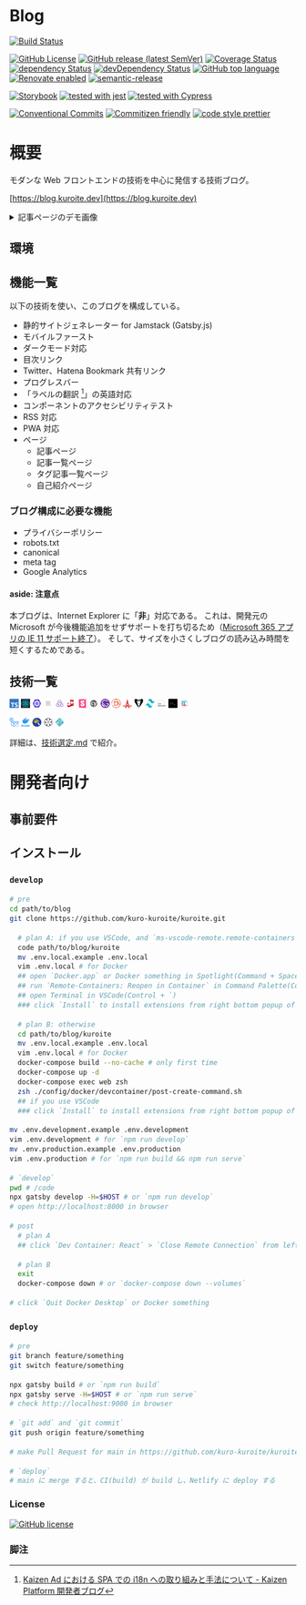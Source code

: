 # Blog

[![Build Status](https://github.com/kuro-kuroite/kuroite/workflows/build/badge.svg)](https://github.com/kuro-kuroite/kuroite/actions)

<!-- textlint-disable ja-technical-writing/sentence-length -->

[![GitHub License](https://img.shields.io/badge/license-MIT-blue.svg)](./LICENSE.md)
[![GitHub release (latest SemVer)](https://img.shields.io/github/v/release/kuro-kuroite/kuroite)](https://github.com/kuro-kuroite/kuroite/releases)
[![Coverage Status](https://codecov.io/gh/kuro-kuroite/kuroite/graph/badge.svg?branch=main)](https://codecov.io/gh/kuro-kuroite/kuroite)
[![dependency Status](https://img.shields.io/david/kuro-kuroite/kuroite.svg?maxAge=1000)](https://david-dm.org/kuro-kuroite/kuroite)
[![devDependency Status](https://img.shields.io/david/dev/kuro-kuroite/kuroite.svg?maxAge=1000)](https://david-dm.org/kuro-kuroite/kuroite)
[![GitHub top language](https://img.shields.io/github/languages/top/kuro-kuroite/kuroite)](https://github.com/kuro-kuroite/kuroite/search?l=typescript)
[![Renovate enabled](https://img.shields.io/badge/renovate-enabled-brightgreen.svg)](https://renovatebot.com/)
[![semantic-release](https://img.shields.io/badge/%20%20%F0%9F%93%A6%F0%9F%9A%80-semantic--release-e10079.svg)](https://github.com/semantic-release/semantic-release)

<!-- textlint-enable -->

[![Storybook](https://raw.githubusercontent.com/storybooks/brand/master/badge/badge-storybook.svg)](https://storybook.js.org/)
[![tested with jest](https://img.shields.io/badge/tested_with-jest-99424f.svg)](https://github.com/facebook/jest)
[![tested with Cypress](https://img.shields.io/badge/tested_with-Cypress-04C38E.svg)](https://www.cypress.io/)

[![Conventional Commits](https://img.shields.io/badge/Conventional_Commits-friendly-brightgreen.svg)](https://conventionalcommits.org)
[![Commitizen friendly](https://img.shields.io/badge/commitizen-friendly-brightgreen.svg)](http://commitizen.github.io/cz-cli/)
[![code style prettier](https://img.shields.io/badge/code_style-prettier-ff69b4.svg)](https://github.com/prettier/prettier)

# 概要

モダンな Web フロントエンドの技術を中心に発信する技術ブログ。

[https://blog.kuroite.dev](https://blog.kuroite.dev)

<details>
  <summary>
    記事ページのデモ画像
  </summary>
  <div style="display: flex;">

[<figure style="display: inline-flex; flex-direction: column;"><img src="./docs/assets/blogPost_mobile.gif" width="100px" height="200px" alt="blog post page in mobile" /><figcaption>(モバイル版)</figcaption></figure>](./docs/assets/blogPost_mobile.gif)
[<figure style="display: inline-flex; flex-direction: column;"><img src="./docs/assets/blogPost_pc.gif" width="400px" height="200px" alt="blog post page in pc" /><figcaption>(pc 版)</figcaption></figure>](./docs/assets/blogPost_pc.gif)

  </div>
</details>

## 環境

<!-- TODO: システム構成図 -->

## 機能一覧

以下の技術を使い、このブログを構成している。

- 静的サイトジェネレーター for Jamstack (Gatsby.js)
- モバイルファースト
- ダークモード対応
- 目次リンク
- Twitter、Hatena Bookmark 共有リンク
- プログレスバー
- 「ラベルの翻訳 [^1]」の英語対応
- コンポーネントのアクセシビリティテスト
- RSS 対応
- PWA 対応
- ページ
  - 記事ページ
  - 記事一覧ページ
  - タグ記事一覧ページ
  - 自己紹介ページ

### ブログ構成に必要な機能

- プライバシーポリシー
- robots.txt
- canonical
- meta tag
- Google Analytics

#### aside: 注意点

本ブログは、Internet Explorer に「**非**」対応である。
これは、開発元の Microsoft が今後機能追加をせずサポートを打ち切るため（[Microsoft 365 アプリの IE 11 サポート終了](support-ie11-url)）。
そして、サイズを小さくしブログの読み込み時間を短くするためである。

[support-ie11-url]: https://techcommunity.microsoft.com/t5/microsoft-365-blog/microsoft-365-apps-say-farewell-to-internet-explorer-11-and/ba-p/1591666

## 技術一覧

[<img src="./docs/assets/typescript.svg" width="16px" height="16px" alt="TypeScript icon" />](https://www.typescriptlang.org/ 'TypeScript: Typed JavaScript at Any Scale.')
[<img src="./docs/assets/react.svg" width="16px" height="16px" alt="React icon" />](https://reactjs.org/ 'React – A JavaScript library for building user interfaces')
[<img src="./docs/assets/eslint.svg" width="16px" height="16px" alt="ESLint icon" />](https://eslint.org/ 'ESLint - Pluggable JavaScript linter')
[<img src="./docs/assets/prettier.svg" width="16px" height="16px" alt="Prettier icon" />](https://prettier.io/ 'Prettier · Opinionated Code Formatter')
[<img src="./docs/assets/redux_toolkit.svg" width="16px" height="16px" alt="Redux Toolkit icon" />](https://redux-toolkit.js.org/ 'Redux Toolkit | Redux Toolkit')
[<img src="./docs/assets/jest.svg" width="16px" height="16px" alt="Jest icon" />](https://jestjs.io/ 'Jest · 🃏 Delightful JavaScript Testing')
[<img src="./docs/assets/storybook.svg" width="16px" height="16px" alt="Storybook icon" />](https://storybook.js.org/ 'Storybook: UI component explorer for frontend developers')
[<img src="./docs/assets/cypress.svg" width="16px" height="16px" alt="Cypress icon" />](https://www.cypress.io/ 'JavaScript End to End Testing Framework | cypress.io')
[<img src="./docs/assets/gatsby.svg" width="16px" height="16px" alt="Gatsby.js icon" />](https://www.gatsbyjs.com/ 'Gatsby')
[<img src="./docs/assets/postcss.svg" width="16px" height="16px" alt="PostCSS icon" />](https://postcss.org/ 'PostCSS - a tool for transforming CSS with JavaScript')
[<img src="./docs/assets/autoprefixer.svg" width="16px" height="16px" alt="Autoprefixer icon" />](https://autoprefixer.github.io/ 'Autoprefixer CSS online')
[<img src="./docs/assets/stylelint.svg" width="16px" height="16px" alt="stylelint icon" />](https://stylelint.io/ 'stylelint.io')
[<img src="./docs/assets/tailwindcss.svg" width="16px" height="16px" alt="Tailwind CSS icon" />](https://tailwindcss.com/ 'Tailwind CSS - A Utility-First CSS Framework for Rapidly Building Custom Designs')
[<img src="./docs/assets/css_modules.svg" width="16px" height="16px" alt="CSS Modules icon" />](https://github.com/css-modules/css-modules/blob/master/README.md 'css-modules/README.md at master · css-modules/css-modules')
[<img src="./docs/assets/commitlint.svg" width="16px" height="16px" alt="commitlint icon" />](https://commitlint.js.org/#/ 'commitlint - Lint commit messages')
[<img src="./docs/assets/textlint.svg" width="16px" height="16px" alt="textlint icon" />](https://textlint.github.io/ 'textlint · The pluggable linting tool for text and markdown')

[<img src="./docs/assets/github_actions.png" width="16px" height="16px" alt="GitHub Actions icon" />](https://github.com/features/actions 'Features • GitHub Actions')
[<img src="./docs/assets/docker.png" width="16px" height="16px" alt="Docker icon" />](https://www.docker.com/ 'Empowering App Development for Developers | Docker')
[<img src="./docs/assets/renovate.png" width="16px" height="16px" alt="Renovate icon" />](https://docs.renovatebot.com/ 'Renovate Docs | Renovate Docs')
[<img src="./docs/assets/semantic_release.svg" width="16px" height="16px" alt="semantic release icon" />](https://semantic-release.gitbook.io/semantic-release/ 'Introduction - semantic-release')
[<img src="./docs/assets/netlify.svg" width="16px" height="16px" alt="Netlify icon" />](https://www.netlify.com/ 'Netlify: All-in-one platform for automating modern web projects')

詳細は、[技術選定.md](./docs/技術選定.md '技術選定.md') で紹介。

# 開発者向け

## 事前要件

## インストール

### `develop`

```zsh
# pre
cd path/to/blog
git clone https://github.com/kuro-kuroite/kuroite.git

  # plan A: if you use VSCode, and `ms-vscode-remote.remote-containers` extension
  code path/to/blog/kuroite
  mv .env.local.example .env.local
  vim .env.local # for Docker
  ## open `Docker.app` or Docker something in Spotlight(Command + Space > `Docker.app`)
  ## run `Remote-Containers: Reopen in Container` in Command Palette(Command + Shift + P)
  ## open Terminal in VSCode(Control + `)
  ### click `Install` to install extensions from right bottom popup of `Do you want to install the recommended extensions for docker-compose.yml?`

  # plan B: otherwise
  cd path/to/blog/kuroite
  mv .env.local.example .env.local
  vim .env.local # for Docker
  docker-compose build --no-cache # only first time
  docker-compose up -d
  docker-compose exec web zsh
  zsh ./config/docker/devcontainer/post-create-command.sh
  ## if you use VSCode
  ### click `Install` to install extensions from right bottom popup of `Do you want to install the recommended extensions for this repository?`

mv .env.development.example .env.development
vim .env.development # for `npm run develop`
mv .env.production.example .env.production
vim .env.production # for `npm run build && npm run serve`

# `develop`
pwd # /code
npx gatsby develop -H=$HOST # or `npm run develop`
# open http://localhost:8000 in browser

# post
  # plan A
  ## click `Dev Container: React` > `Close Remote Connection` from left bottom green button

  # plan B
  exit
  docker-compose down # or `docker-compose down --volumes`

# click `Quit Docker Desktop` or Docker something
```

### `deploy`

```zsh
# pre
git branch feature/something
git switch feature/something

npx gatsby build # or `npm run build`
npx gatsby serve -H=$HOST # or `npm run serve`
# check http://localhost:9000 in browser

# `git add` and `git commit`
git push origin feature/something

# make Pull Request for main in https://github.com/kuro-kuroite/kuroite/compare

# `deploy`
# main に merge すると、CI(build) が build し、Netlify に deploy する
```

### License

[![GitHub license](https://img.shields.io/badge/license-MIT-blue.svg)](./LICENSE.md)

### 脚注

[^1]: [Kaizen Ad における SPA での i18n への取り組みと手法について - Kaizen Platform 開発者ブログ](https://developer.kaizenplatform.com/entry/axross/2018-07-02 'Kaizen AdにおけるSPAでのi18nへの取り組みと手法について - Kaizen Platform 開発者ブログ')
